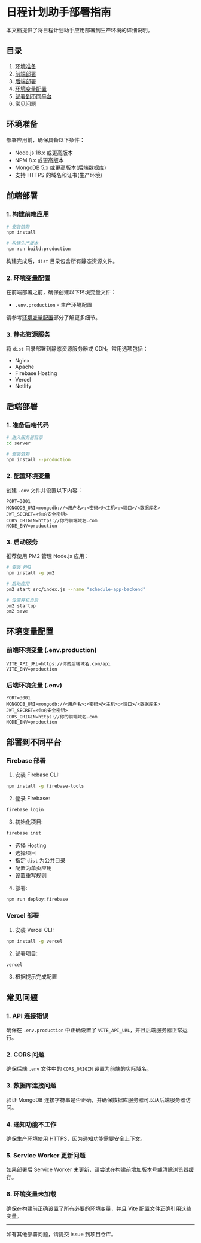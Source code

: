 # 日程计划助手部署指南

本文档提供了将日程计划助手应用部署到生产环境的详细说明。

## 目录

1. [环境准备](#环境准备)
2. [前端部署](#前端部署)
3. [后端部署](#后端部署)
4. [环境变量配置](#环境变量配置)
5. [部署到不同平台](#部署到不同平台)
6. [常见问题](#常见问题)

## 环境准备

部署应用前，确保具备以下条件：

- Node.js 18.x 或更高版本
- NPM 8.x 或更高版本
- MongoDB 5.x 或更高版本(后端数据库)
- 支持 HTTPS 的域名和证书(生产环境)

## 前端部署

### 1. 构建前端应用

```bash
# 安装依赖
npm install

# 构建生产版本
npm run build:production
```

构建完成后，`dist` 目录包含所有静态资源文件。

### 2. 环境变量配置

在前端部署之前，确保创建以下环境变量文件：

- `.env.production` - 生产环境配置

请参考[环境变量配置](#环境变量配置)部分了解更多细节。

### 3. 静态资源服务

将 `dist` 目录部署到静态资源服务器或 CDN。常用选项包括：

- Nginx
- Apache
- Firebase Hosting
- Vercel
- Netlify

## 后端部署

### 1. 准备后端代码

```bash
# 进入服务器目录
cd server

# 安装依赖
npm install --production
```

### 2. 配置环境变量

创建 `.env` 文件并设置以下内容：

```
PORT=3001
MONGODB_URI=mongodb://<用户名>:<密码>@<主机>:<端口>/<数据库名>
JWT_SECRET=<你的安全密钥>
CORS_ORIGIN=https://你的前端域名.com
NODE_ENV=production
```

### 3. 启动服务

推荐使用 PM2 管理 Node.js 应用：

```bash
# 安装 PM2
npm install -g pm2

# 启动应用
pm2 start src/index.js --name "schedule-app-backend"

# 设置开机自启
pm2 startup
pm2 save
```

## 环境变量配置

### 前端环境变量 (.env.production)

```
VITE_API_URL=https://你的后端域名.com/api
VITE_ENV=production
```

### 后端环境变量 (.env)

```
PORT=3001
MONGODB_URI=mongodb://<用户名>:<密码>@<主机>:<端口>/<数据库名>
JWT_SECRET=<你的安全密钥>
CORS_ORIGIN=https://你的前端域名.com
NODE_ENV=production
```

## 部署到不同平台

### Firebase 部署

1. 安装 Firebase CLI:
```bash
npm install -g firebase-tools
```

2. 登录 Firebase:
```bash
firebase login
```

3. 初始化项目:
```bash
firebase init
```
   - 选择 Hosting
   - 选择项目
   - 指定 `dist` 为公共目录
   - 配置为单页应用
   - 设置重写规则

4. 部署:
```bash
npm run deploy:firebase
```

### Vercel 部署

1. 安装 Vercel CLI:
```bash
npm install -g vercel
```

2. 部署项目:
```bash
vercel
```

3. 根据提示完成配置

## 常见问题

### 1. API 连接错误

确保在 `.env.production` 中正确设置了 `VITE_API_URL`，并且后端服务器正常运行。

### 2. CORS 问题

确保后端 `.env` 文件中的 `CORS_ORIGIN` 设置为前端的实际域名。

### 3. 数据库连接问题

验证 MongoDB 连接字符串是否正确，并确保数据库服务器可以从后端服务器访问。

### 4. 通知功能不工作

确保生产环境使用 HTTPS，因为通知功能需要安全上下文。

### 5. Service Worker 更新问题

如果部署后 Service Worker 未更新，请尝试在构建前增加版本号或清除浏览器缓存。

### 6. 环境变量未加载

确保在构建前正确设置了所有必要的环境变量，并且 Vite 配置文件正确引用这些变量。

---

如有其他部署问题，请提交 issue 到项目仓库。 